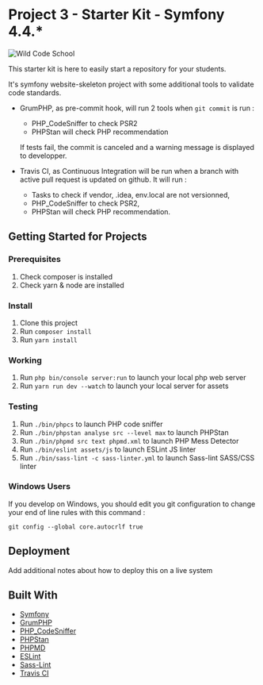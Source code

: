 # Project 3 - Starter Kit - Symfony 4.4.\*

![Wild Code School](https://wildcodeschool.fr/wp-content/uploads/2019/01/logo_pink_176x60.png)

This starter kit is here to easily start a repository for your students.

It's symfony website-skeleton project with some additional tools to validate code standards.

- GrumPHP, as pre-commit hook, will run 2 tools when `git commit` is run :

  - PHP_CodeSniffer to check PSR2
  - PHPStan will check PHP recommendation

  If tests fail, the commit is canceled and a warning message is displayed to developper.

- Travis CI, as Continuous Integration will be run when a branch with active pull request is updated on github. It will run :

  - Tasks to check if vendor, .idea, env.local are not versionned,
  - PHP_CodeSniffer to check PSR2,
  - PHPStan will check PHP recommendation.

## Getting Started for Projects

### Prerequisites

1. Check composer is installed
2. Check yarn & node are installed

### Install

1. Clone this project
2. Run `composer install`
3. Run `yarn install`

### Working

1. Run `php bin/console server:run` to launch your local php web server
2. Run `yarn run dev --watch` to launch your local server for assets

### Testing

1. Run `./bin/phpcs` to launch PHP code sniffer
2. Run `./bin/phpstan analyse src --level max` to launch PHPStan
3. Run `./bin/phpmd src text phpmd.xml` to launch PHP Mess Detector
4. Run `./bin/eslint assets/js` to launch ESLint JS linter
5. Run `./bin/sass-lint -c sass-linter.yml` to launch Sass-lint SASS/CSS linter

### Windows Users

If you develop on Windows, you should edit you git configuration to change your end of line rules with this command :

`git config --global core.autocrlf true`

## Deployment

Add additional notes about how to deploy this on a live system

## Built With

- [Symfony](https://github.com/symfony/symfony)
- [GrumPHP](https://github.com/phpro/grumphp)
- [PHP_CodeSniffer](https://github.com/squizlabs/PHP_CodeSniffer)
- [PHPStan](https://github.com/phpstan/phpstan)
- [PHPMD](http://phpmd.org)
- [ESLint](https://eslint.org/)
- [Sass-Lint](https://github.com/sasstools/sass-lint)
- [Travis CI](https://github.com/marketplace/travis-ci)
